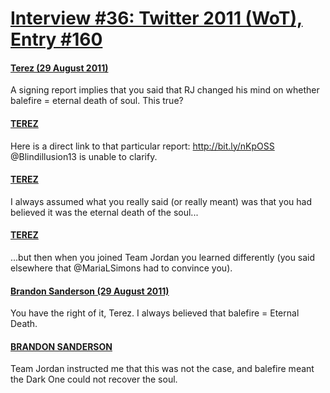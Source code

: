 # [Interview #36: Twitter 2011 (WoT), Entry #160](https://www.theoryland.com/intvmain.php?i=36#160)

#### [Terez (29 August 2011)](http://twitter.com/#!/Terez27/status/108287156648288258)

A signing report implies that you said that RJ changed his mind on whether balefire = eternal death of soul. This true?

#### [TEREZ](http://twitter.com/#!/Terez27/status/108287965901488128)

Here is a direct link to that particular report:
<http://bit.ly/nKpOSS>
@Blindillusion13 is unable to clarify.

#### [TEREZ](http://twitter.com/#!/Terez27/status/108288981099220992)

I always assumed what you really said (or really meant) was that you had believed it was the eternal death of the soul...

#### [TEREZ](http://twitter.com/#!/Terez27/status/108289620327927808)

...but then when you joined Team Jordan you learned differently (you said elsewhere that @MariaLSimons had to convince you).

#### [Brandon Sanderson (29 August 2011)](http://twitter.com/#!/BrandSanderson/status/108313963632144384)

You have the right of it, Terez. I always believed that balefire = Eternal Death.

#### [BRANDON SANDERSON](http://twitter.com/#!/BrandSanderson/status/108314088240726016)

Team Jordan instructed me that this was not the case, and balefire meant the Dark One could not recover the soul.

